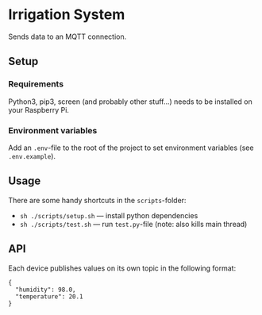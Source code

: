 # Irrigation System

Sends data to an MQTT connection.

## Setup

### Requirements

Python3, pip3, screen (and probably other stuff...) needs to be installed on your Raspberry Pi.

### Environment variables

Add an `.env`-file to the root of the project to set environment variables (see `.env.example`).

## Usage

There are some handy shortcuts in the `scripts`-folder:

* `sh ./scripts/setup.sh` — install python dependencies
* `sh ./scripts/test.sh` — run `test.py`-file (note: also kills main thread)

## API

Each device publishes values on its own topic in the following format:

```
{
  "humidity": 98.0,
  "temperature": 20.1
}
```
